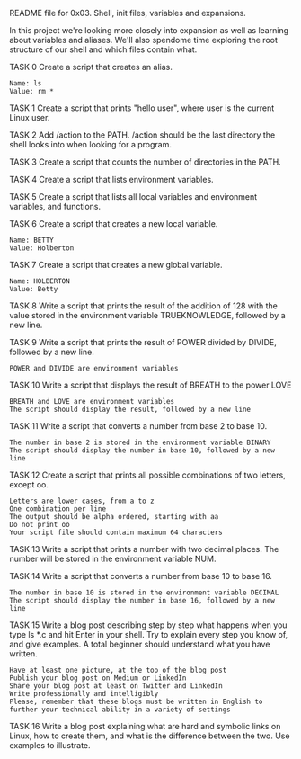 README file for 0x03. Shell, init files, variables and expansions.

In this project we're looking more closely into expansion as well as learning about variables and aliases. We'll also spendome time exploring the root structure of our shell and which files contain what.

TASK 0 Create a script that creates an alias.

    Name: ls
    Value: rm *

TASK 1 Create a script that prints "hello user", where user is the current Linux user.

TASK 2 Add /action to the PATH. /action should be the last directory the shell looks into when looking for a program.

TASK 3 Create a script that counts the number of directories in the PATH.

TASK 4 Create a script that lists environment variables.

TASK 5 Create a script that lists all local variables and environment variables, and functions.

TASK 6 Create a script that creates a new local variable.

    Name: BETTY
    Value: Holberton

TASK 7 Create a script that creates a new global variable.

    Name: HOLBERTON
    Value: Betty

TASK 8 Write a script that prints the result of the addition of 128 with the value stored in the environment variable TRUEKNOWLEDGE, followed by a new line.

TASK 9 Write a script that prints the result of POWER divided by DIVIDE, followed by a new line.

    POWER and DIVIDE are environment variables

TASK 10 Write a script that displays the result of BREATH to the power LOVE

    BREATH and LOVE are environment variables
    The script should display the result, followed by a new line

TASK 11 Write a script that converts a number from base 2 to base 10.

    The number in base 2 is stored in the environment variable BINARY
    The script should display the number in base 10, followed by a new line

TASK 12 Create a script that prints all possible combinations of two letters, except oo.

    Letters are lower cases, from a to z
    One combination per line
    The output should be alpha ordered, starting with aa
    Do not print oo
    Your script file should contain maximum 64 characters

TASK 13 Write a script that prints a number with two decimal places. The number will be stored in the environment variable NUM.

TASK 14 Write a script that converts a number from base 10 to base 16.

    The number in base 10 is stored in the environment variable DECIMAL
    The script should display the number in base 16, followed by a new line

TASK 15 Write a blog post describing step by step what happens when you type ls *.c and hit Enter in your shell. Try to explain every step you know of, and give examples. A total beginner should understand what you have written.

    Have at least one picture, at the top of the blog post
    Publish your blog post on Medium or LinkedIn
    Share your blog post at least on Twitter and LinkedIn
    Write professionally and intelligibly
    Please, remember that these blogs must be written in English to further your technical ability in a variety of settings

TASK 16 Write a blog post explaining what are hard and symbolic links on Linux, how to create them, and what is the difference between the two. Use examples to illustrate.
